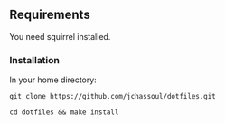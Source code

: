 ## Requirements
You need squirrel installed.

### Installation
In your home directory:

    git clone https://github.com/jchassoul/dotfiles.git

    cd dotfiles && make install
